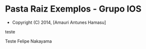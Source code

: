 # Pasta Raiz Exemplos - Grupo IOS

* Copyright (C) 2014, [Amauri Antunes Hamasu]

teste

Teste Felipe Nakayama
